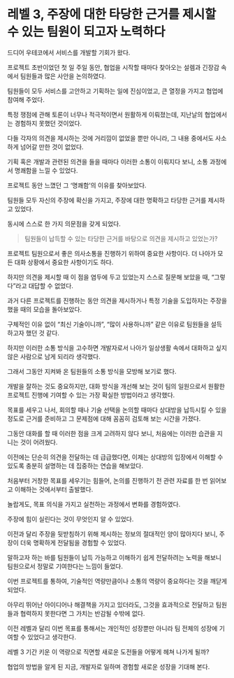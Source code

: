# 레벨 3, 주장에 대한 타당한 근거를 제시할 수 있는 팀원이 되고자 노력하다

드디어 우테코에서 서비스를 개발할 기회가 왔다.

프로젝트 초반이었던 첫 일 주일 동안, 협업을 시작할 때마다 찾아오는 설렘과 긴장감 속에서 팀원들과 많은 사안을 논의하였다.

팀원들이 모두 서비스를 고안하고 기획하는 일에 진심이었고, 큰 열정을 가지고 협업에 참여해 주었다.

특정 쟁점에 관해 토론이 너무나 적극적이면서 원활하게 이뤄졌는데, 지난날의 협업에서는 경험하지 못했던 것이었다.

다들 각자의 의견을 제시하는 것에 거리낌이 없었을 뿐만 아니라, 그 내용 중에서도 사소하게 넘어갈 만한 것이 없었다.

기획 혹은 개발과 관련된 의견을 들을 때마다 이러한 소통이 이뤄지다 보니, 소통 과정에서 명쾌함을 느낄 수 있었다.


프로젝트 동안 느꼈던 그 ‘명쾌함’의 이유를 찾아보았다.

팀원들 모두 자신의 주장에 확신을 가지고, 주장에 대한 명확하고 타당한 근거를 제시하고 있었다.

동시에 스스로 한 가지 의문점을 갖게 되었다.

> 팀원들이 납득할 수 있는 타당한 근거를 바탕으로 의견을 제시하고 있었는가?

프로젝트 팀원으로서 좋은 의사소통을 진행하기 위하여 중요한 사항이다. 더 나아가 모든 대화 상황에서 중요한 사항이기도 하다.


하지만 의견을 제시할 때 이 점을 염두에 두고 있었는지 스스로 질문해 보았을 때, “그렇다”라고 대답할 수 없었다.

과거 다른 프로젝트를 진행하는 동안 의견을 제시하거나 특정 기술을 도입하자는 주장을 했을 때의 모습을 돌아보았다.

구체적인 이유 없이 “최신 기술이니까”, “많이 사용하니까” 같은 이유로 팀원들을 설득하고자 했던 것 같다.


하지만 이러한 소통 방식을 고수하면 개발자로서 나아가 일상생활 속에서 대화하고 싶지 않은 사람으로 남게 되리라 생각했다.

그래서 그동안 지켜봐 온 팀원들의 소통 방식을 모방해 보기로 했다.

개발을 잘하는 것도 중요하지만, 대화 방식을 개선해 보는 것이 팀의 일원으로서 원활한 프로젝트 진행에 기여할 수 있는 가장 확실한 방법이라고 생각했다.

목표를 세우고 나서, 회의할 때나 기술 선택을 논의할 때마다 상대방을 납득시킬 수 있을 정도로 근거를 준비하고 그 문제점에 대해 꼼꼼히 검토해 보는 시간을 가졌다. 

그동안 대화를 할 때 이러한 점을 크게 고려하지 않다 보니, 처음에는 이러한 습관을 지니는 것이 어려웠다.

이전에는 단순히 의견을 전달하는 데 급급했다면, 이제는 상대방의 입장에서 이해할 수 있도록 충분히 설명하는 데 집중하는 연습을 해보았다.


처음부터 거창한 목표를 세우기는 힘들어, 논의를 진행하기 전 관련 자료를 한 번 읽어보고 이해하는 것에서부터 출발했다.

놀랍게도, 목표 의식을 가지고 실천하는 과정에서 변화를 경험하였다.

주장에 힘이 실린다는 것이 무엇인지 알 수 있었다.

이전과 달리 주장을 뒷받침하기 위해 제시하는 정보의 절대적인 양이 많아지다 보니, 주장이 더욱 명확하게 전달됨을 경험할 수 있었다.

말하고자 하는 바를 팀원들이 납득 가능하고 이해하기 쉽게 전달하려는 노력을 해보니 팀원으로서 정말로 기여한다는 느낌이 들었다. 


이번 프로젝트를 통하여, 기술적인 역량만큼이나 소통의 역량이 중요하다는 것을 깨닫게 되었다.

아무리 뛰어난 아이디어나 해결책을 가지고 있더라도, 그것을 효과적으로 전달하고 팀원들과 협력하지 못한다면 그 가치는 반감될 수밖에 없다.

이전 레벨과 달리 이번 목표를 통해서는 개인적인 성장뿐만 아니라 팀 전체의 성장에 기여할 수 있었다고 생각한다.

레벨 3 기간 키운 이 역량으로 직면할 새로운 도전들을 어떻게 헤쳐 나가게 될까?

협업의 방법을 알게 된 지금, 개발자로 일하며 경험할 새로운 성장을 기대해 본다.
